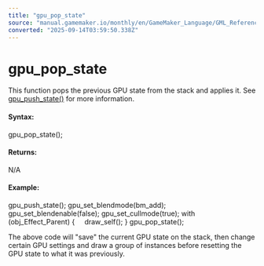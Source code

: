 ```yaml
---
title: "gpu_pop_state"
source: "manual.gamemaker.io/monthly/en/GameMaker_Language/GML_Reference/Drawing/GPU_Control/gpu_pop_state.htm"
converted: "2025-09-14T03:59:50.338Z"
---
```


# gpu\_pop\_state

This function pops the previous GPU state from the stack and applies it. See [gpu\_push\_state()](../../../../../../../GameMaker_Language/GML_Reference/Drawing/GPU_Control/gpu_push_state.md) for more information.

#### Syntax:

gpu\_pop\_state();

#### Returns:

N/A

#### Example:

gpu\_push\_state();
gpu\_set\_blendmode(bm\_add);
gpu\_set\_blendenable(false);
gpu\_set\_cullmode(true);
with (obj\_Effect\_Parent)
{
    draw\_self();
}
gpu\_pop\_state();

The above code will "save" the current GPU state on the stack, then change certain GPU settings and draw a group of instances before resetting the GPU state to what it was previously.